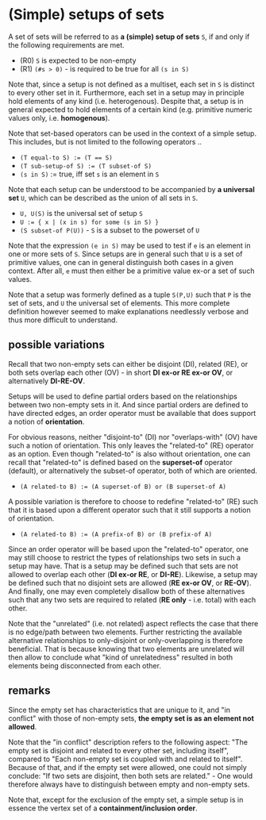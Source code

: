 
<!-- ======================================================================= -->
# (Simple) setups of sets

A set of sets will be referred to as **a (simple) setup of sets** `S`,
if and only if the following requirements are met.

* (R0) `S` is expected to be non-empty
* (R1) `(#s > 0)` - is required to be true for all `(s in S)`

Note that, since a setup is not defined as a multiset, each set in `S` is
distinct to every other set in it. Furthermore, each set in a setup may in
principle hold elements of any kind (i.e. heterogenous). Despite that, a
setup is in general expected to hold elements of a certain kind (e.g.
primitive numeric values only, i.e. **homogenous**).

Note that set-based operators can be used in the context of a simple setup.
This includes, but is not limited to the following operators ..

* `(T equal-to S) := (T == S)`
* `(T sub-setup-of S) := (T subset-of S)`
* `(s in S)` := true, iff set `s` is an element in `S`

Note that each setup can be understood to be accompanied by **a universal set**
`U`, which can be described as the union of all sets in `S`.

* `U, U(S)` is the universal set of setup `S`
* `U := { x | (x in s) for some (s in S) }`
* `(S subset-of P(U))` - `S` is a subset to the powerset of `U`

Note that the expression `(e in S)` may be used to test if `e` is an element
in one or more sets of `S`. Since setups are in general such that `U` is a
set of primitive values, one can in general distinguish both cases in a given
context. After all, `e` must then either be a primitive value ex-or a set of
such values.

Note that a setup was formerly defined as a tuple `S(P,U)` such that `P` is
the set of sets, and `U` the universal set of elements. This more complete
definition however seemed to make explanations needlessly verbose and thus
more difficult to understand.

<!-- ======================================================================= -->
## possible variations

Recall that two non-empty sets can either be disjoint (DI), related (RE), or
both sets overlap each other (OV) - in short **DI ex-or RE ex-or OV**, or
alternatively **DI-RE-OV**.

Setups will be used to define partial orders based on the relationships between
two non-empty sets in it. And since partial orders are defined to have directed
edges, an order operator must be available that does support a notion of
**orientation**.

For obvious reasons, neither "disjoint-to" (DI) nor "overlaps-with" (OV) have
such a notion of orientation. This only leaves the "related-to" (RE) operator
as an option. Even though "related-to" is also without orientation, one can
recall that "related-to" is defined based on the **superset-of** operator
(default), or alternatively the subset-of operator, both of which are oriented.

* `(A related-to B) := (A superset-of B) or (B superset-of A)`

A possible variation is therefore to choose to redefine "related-to" (RE)
such that it is based upon a different operator such that it still supports
a notion of orientation.

* `(A related-to B) := (A prefix-of B) or (B prefix-of A)`

Since an order operator will be based upon the "related-to" operator, one may
still choose to restrict the types of relationships two sets in such a setup
may have. That is a setup may be defined such that sets are not allowed to
overlap each other (**DI ex-or RE**, or **DI-RE**). Likewise, a setup may be
defined such that no disjoint sets are allowed (**RE ex-or OV**, or **RE-OV**).
And finally, one may even completely disallow both of these alternatives such
that any two sets are required to related (**RE only** - i.e. total) with each
other.

Note that the "unrelated" (i.e. not related) aspect reflects the case that
there is no edge/path between two elements. Further restricting the available
alternative relationships to only-disjoint or only-overlapping is therefore
beneficial. That is because knowing that two elements are unrelated will then
allow to conclude what "kind of unrelatedness" resulted in both elements being
disconnected from each other.

<!-- ======================================================================= -->
## remarks

Since the empty set has characteristics that are unique to it, and "in conflict"
with those of non-empty sets, **the empty set is as an element not allowed**.

Note that the "in conflict" description refers to the following aspect:
"The empty set is disjoint and related to every other set, including itself",
compared to "Each non-empty set is coupled with and related to itself". Because
of that, and if the empty set were allowed, one could not simply conclude:
"If two sets are disjoint, then both sets are related." - One would therefore
always have to distinguish between empty and non-empty sets.

Note that, except for the exclusion of the empty set, a simple setup is in
essence the vertex set of a **containment/inclusion order**.

